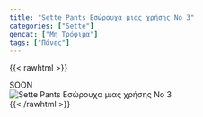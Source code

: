 ```yaml
---
title: "Sette Pants Εσώρουχα μιας χρήσης No 3"
categories: ["Sette"]
gencat: ["Μη Τρόφιμα"]
tags: ["Πάνες"]
---
```

{{< rawhtml >}}

<div class="sload430"><div class="product">SOON<br><div class="pimg"><img alt="Sette Pants Εσώρουχα μιας χρήσης No 3" title="Sette Pants Εσώρουχα μιας χρήσης No 3" src="/media/images/sette-pants-eswrouxa-mias-xrhshs-no-3.jpg"></div></div></div>
{{< /rawhtml >}}


